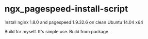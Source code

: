 # ngx_pagespeed-install-script
Install nginx 1.8.0 and pagespeed 1.9.32.6 on clean Ubuntu 14.04 x64

Build for myself. It's simple use. Build from package.
